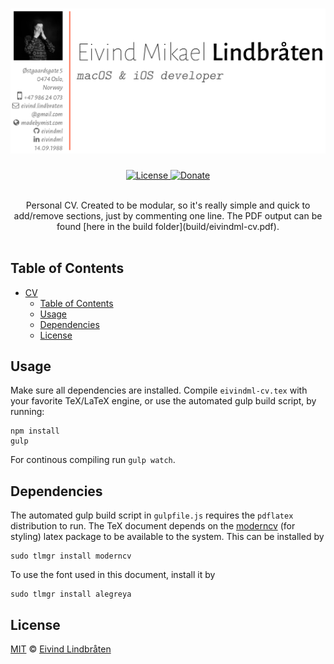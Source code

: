 # ![Sample](github/sample.png)

<p align="center">

<a href="license">
<img alt="License" src="https://img.shields.io/github/license/eivindml/cv.svg">
</a>

<a href="https://www.paypal.me/eivindml">
<img alt="Donate" src="https://img.shields.io/badge/$-donate-ff69b4.svg?maxAge=2592000&amp;style=flat">
</a>

<br />
<br />
</p>

<p align="center">
Personal CV. Created to be modular, so it's really simple and quick to add/remove sections, just by commenting one line. The PDF output can be found [here in the build folder](build/eivindml-cv.pdf).

<br />
<br />
</p>

## Table of Contents

- [CV](#)
    - [Table of Contents](#table-of-contents)
    - [Usage](#usage)
    - [Dependencies](#installation)
    - [License](#license)

## Usage

Make sure all dependencies are installed. Compile `eivindml-cv.tex` with your favorite TeX/LaTeX engine, or use the automated gulp build script, by running:

```
npm install
gulp
```

For continous compiling run `gulp watch`.

## Dependencies

The automated gulp build script in `gulpfile.js` requires the `pdflatex` distribution to run. The TeX document depends on the [moderncv](https://www.ctan.org/pkg/moderncv?lang=en) (for styling) latex package to be available to the system. This can be installed by

```
sudo tlmgr install moderncv
```

To use the font used in this document, install it by

```
sudo tlmgr install alegreya
```

## License

[MIT](license) © [Eivind Lindbråten](http://madebymist.com)
